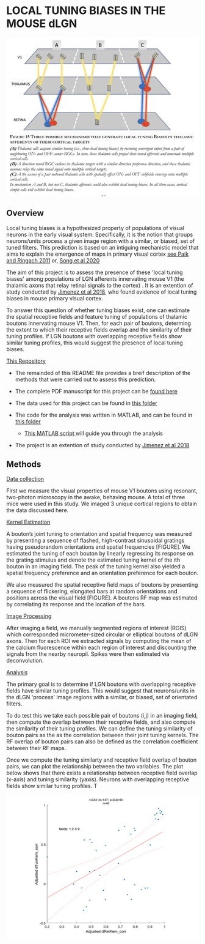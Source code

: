 # LOCAL TUNING BIASES IN THE MOUSE dLGN

<img src="lgnASSETS/Three mechanisms of Tuning Biases.jpg" alt="Screen Shot 2021-09-02 at 2.56.34 PM" style="zoom: 50%;" />

## Overview

Local tuning biases is a hypothesized property of populations of visual neurons in the early visual system: Specifically, it is the notion that groups neurons/units process a given image region with a similar, or biased, set of tuned filters. This prediction is based on an intiguing mechanistic model that aims to explain the emergence of maps in primary visual cortex [see Paik and Ringach 2011](https://www.nature.com/articles/nn.2824) or, [Song et al 2020 ](https://www.cell.com/cell-reports/fulltext/S2211-1247(20)31570-9?_returnURL=https%3A%2F%2Flinkinghub.elsevier.com%2Fretrieve%2Fpii%2FS2211124720315709%3Fshowall%3Dtrue)

The aim of this project is to assess the presence of these 'local tuning biases' among populations of LGN afferents innervating mouse V1  (the thalamic axons that relay retinal signals to the cortex) . It is an extention of study conducted by [Jimenez et al 2018](https://journals.physiology.org/doi/full/10.1152/jn.00150.2018#:~:text=Local%20tuning%20biases%20imply%20that,assumed%20by%20modular%20cortical%20organization), who found evidence of local tuning biases in mouse primary visual cortex. 


To answer this question of whether tuning biases exist, one can estimate the spatial receptive fields and feature tuning of populations of thalamic boutons innervating mouse V1. Then, for each pair of boutons, determing the extent to which their receptive fields overlap and the similarity of their tuning profiles. If LGN boutons with overlapping receptive fields show similar tuning profiles, this would suggest the presence of local tuning biases.

<u>This Repository</u>

- The remainded of this README file provides a breif description of the methods that were carried out to assess this prediction. 
- The complete PDF manuscript for this project can be [ found here ](lgnSUBMIT/lgnManuscript_master.pdf) 
- The data used for this project can be found in [this folder](lgnDATA)
- The code for the analysis was written in MATLAB, and can be found in  [this folder](lgnANALYSIS)
  - [This MATLAB script ]( lgnSUBMIT/lgnManuscript_master.pdf) will guide you through the analysis 

- The project is an extention of study conducted by [Jimenez et al 2018](https://journals.physiology.org/doi/full/10.1152/jn.00150.2018#:~:text=Local%20tuning%20biases%20imply%20that,assumed%20by%20modular%20cortical%20organization)

## Methods

<u>Data collection</u> 

First we measure the visual properties of mouse V1 boutons using resonant, two-photon microscopy in the awake, behaving mouse. A total of three mice were used in this study. We imaged 3 unique cortical regions to obtain the data discussed here.

<u>Kernel Estimation</u> 

A bouton’s joint tuning to orientation and spatial frequency was measured by presenting a sequence of flashed, high-contrast sinusoidal gratings having pseudorandom orientations and spatial frequencies [FIGURE]. We estimated the tuning of each bouton by linearly regressing its response on the grating stimulus and denote the estimated tuning kernel of the ith bouton in an imaging field. The peak of the tuning kernel also yielded a spatial frequency preference and an orientation preference for each bouton.

We also measured the spatial receptive field maps of boutons by presenting a sequence of flickering, elongated bars at random orientations and positions across the visual field [FIGURE]. A boutons RF map was estimated by correlating its response and the location of the bars. 

<u>Image Processing</u>

After imaging a field, we manually segmented regions of interest  (ROIS) which corresponded micrometer-sized circular or elliptical boutons of dLGN axons. Then for each ROI we extracted signals by computing the mean of the calcium fluorescence within each region of interest and discounting the signals from the nearby neuropil. Spikes were then estimated via deconvolution.

<u>Analysis</u>

The primary goal is to determine if LGN boutons with overlapping receptive fields have similar tuning profiles. This would suggest  that neurons/units in the dLGN 'process' image regions with a similar, or biased, set of orientated filters. 

To do test this we take each possible pair of boutons (i,j)  in an imaging field, then compute the overlap between their receptive fields, and also compute the similarity of their tuning profiles. We can define the tuning similarity of bouton pairs as the as the correlation between their joint tuning kernels. The RF overlap of bouton pairs can also be defined as the correlation coefficient between their RF maps.

Once we compute the tuning similarty and receptive field overlap of bouton pairs, we can plot the relationship between the two variables.  The plot below shows that there exists a relationship between receptive field overlap (x-axis) and tuning similarity (yaxis). Neurons with overlapping receptive fields show similar tuning profiles. T

 





![Results_raw](lgnASSETS/Results_raw.png)

